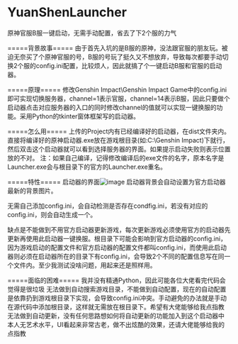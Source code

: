 # YuanShenLauncher
原神官服B服一键启动，无需手动配置，省去了下2个服的力气

=====背景故事=====
由于首先入坑的是B服的原神，没法跟官服的朋友玩。被迫无奈买了个原神官服的号，B服的号玩了挺久又不想放弃，导致每次都要手动切换2个服的config.ini配置，比较烦人，因此就搞了个一键启动B服和官服的启动器。

=====原理=====
修改Genshin Impact\Genshin Impact Game中的config.ini即可实现切换服务器，channel=1表示官服，channel=14表示B服，因此只要做个启动器点击对应服务器的入口的同时修改channel的值就可以实现一键换服的功能。采用Python的tkinter窗体框架写的启动器。

=====怎么用=====
上传的Project内有已经编译好的启动器，在dist文件夹内。直接将编译好的原神启动器.exe放在游戏根目录(如:C:\Genshin Impact)下就行，然后双击这个启动器就可以看到选择服务器的界面。如果提示启动失败则表示位置放的不对。
注：如果自己编译，记得修改编译后的exe文件的名字，原本名字是Launcher.exe会与根目录下的官方的Launcher.exe重名。

=====特性=====
启动器的界面![image](https://user-images.githubusercontent.com/30500819/114296711-4fac2b80-9adf-11eb-9591-fb9a61d11e4c.png)
启动器背景会自动设置为官方启动器最新的背景图片。

无需自己添加config.ini，会自动检测是否存在condfig.ini，若没有对应的config.ini，则会自动生成一个。

缺点是不能做到不用官方启动器更新游戏，每次更新游戏必须使用官方的启动器先更新再使用此启动器一键换服。根目录下可能会影响到官方启动器的config.ini，因为游戏启动的配置文件和官方启动器的配置文件都叫config.ini，而使用此启动器则必须在启动器所在的目录下有config.ini，会导致2个不同的配置信息写在同一个文件内。至少我测试没啥问题，用起来还是照样用。

=====面临的困难=====
我并没有精通Python，因此可能各位大佬看完代码会觉得是很垃圾
无法做到自动搜索游戏目录，不能做到自动配置，现在的自动配置是依靠扔到游戏根目录下实现，会导致config.ini冲突。手动避免的办法就是手动在源代码中添加根目录，这样就无需放在根目录下。希望有大佬能够给我点指教
无法做到自动更新，没有任何思路想如何将自动更新的功能加入到这个启动器中
本人无艺术水平，UI看起来非常古老，做不出炫酷的效果，还请大佬能够给我的点指教
